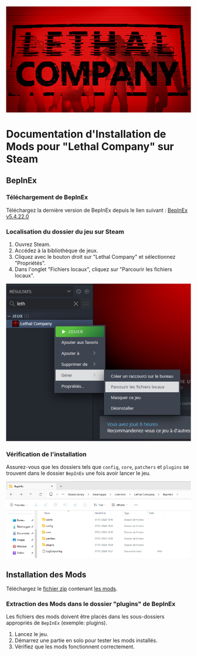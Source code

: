 ![Lethal-Company.jpg](./pictures/Lethal-Company.jpg)

# Documentation d'Installation de Mods pour "Lethal Company" sur Steam

## BepInEx

### Téléchargement de BepInEx

Téléchargez la dernière version de BepInEx depuis le lien suivant : [BepInEx v5.4.22.0](https://github.com/BepInEx/BepInEx/releases/download/v5.4.22/BepInEx_x64_5.4.22.0.zip)

### Localisation du dossier du jeu sur Steam

1. Ouvrez Steam.
2. Accédez à la bibliothèque de jeux.
3. Cliquez avec le bouton droit sur "Lethal Company" et sélectionnez "Propriétés".
4. Dans l'onglet "Fichiers locaux", cliquez sur "Parcourir les fichiers locaux".

![Steam.png](./pictures/steam.png)

### Vérification de l'installation

Assurez-vous que les dossiers tels que `config`, `core`, `patchers` et `plugins` se trouvent dans le dossier `BepInEx` une fois avoir lancer le jeu.

![BepInEx.png](./pictures/BepInEx.png)

## Installation des Mods

Téléchargez le [fichier zip](./plugins.zip) contenant [les mods](./Mods.md).

### Extraction des Mods dans le dossier "plugins" de BepInEx

Les fichiers des mods doivent être placés dans les sous-dossiers appropriés de `BepInEx` (exemple: plugins).

1. Lancez le jeu.
2. Démarrez une partie en solo pour tester les mods installés.
3. Vérifiez que les mods fonctionnent correctement.